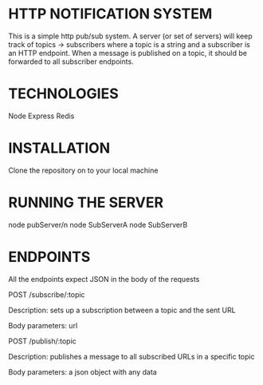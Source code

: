 # HTTP NOTIFICATION SYSTEM

This is a simple http pub/sub system. A server (or set of servers) will keep track of topics ->
subscribers where a topic is a string and a subscriber is an HTTP endpoint. When a message is published on a topic, it
should be forwarded to all subscriber endpoints. 

# TECHNOLOGIES
Node
Express
Redis

# INSTALLATION
Clone the repository on to your local machine
# RUNNING THE SERVER
node pubServer/n
node SubServerA
node SubServerB
# ENDPOINTS
All the endpoints expect JSON in the body of the requests

POST /subscribe/:topic

Description: sets up a subscription between a topic and the sent URL

Body parameters: url

POST /publish/:topic

Description: publishes a message to all subscribed URLs in a specific topic

Body parameters: a json object with any data
